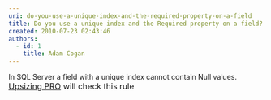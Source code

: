 ```yaml
---
uri: do-you-use-a-unique-index-and-the-required-property-on-a-field
title: Do you use a unique index and the Required property on a field?
created: 2010-07-23 02:43:46
authors:
  - id: 1
    title: Adam Cogan
---
```





<span class='intro'> In SQL Server a field with a unique index cannot contain Null values. <br>
<font class="ms-rteCustom-YellowBorderBox" size="+0"><a href="http&#58;//www.ssw.com.au/ssw/UpsizingPRO">Upsizing PRO</a> will check this rule </font>
 </span>





